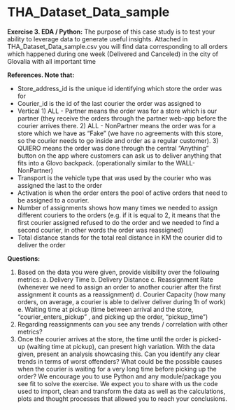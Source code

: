 # THA_Dataset_Data_sample

**Exercise 3. EDA / Python:**
The purpose of this case study is to test your ability to leverage data to generate
useful insights.
Attached in THA_Dataset_Data_sample.csv you will find data corresponding to all
orders which happened during one
week (Delivered and Canceled) in the city of Glovalia with all important time

**References. Note that:**
- Store_address_id is the unique id identifying which store the order was for
- Courier_id is the id of the last courier the order was assigned to
-  Vertical
       1)  ALL - Partner means the order was for a store which is our partner (they receive the orders through the partner web-app before the courier arrives there.
       2)  ALL - NonPartner means the order was for a store which we have as “Fake” (we have no agreements with this store, so the courier needs to go inside and order as a regular customer).
       3) QUIERO means the order was done through the central “Anything” button on the app where customers can ask us to deliver anything that fits into a Glovo backpack. (operationally similar to the WALL-NonPartner)
-  Transport is the vehicle type that was used by the courier who was assigned the last to the order
-  Activation is when the order enters the pool of active orders that need to be assigned to a courier.
- Number of assignments shows how many times we needed to assign different couriers to the orders (e.g. if it is equal to 2, it means that the first courier assigned refused to do the order and we needed to find a second courier, in other words the order was reassigned)
-  Total distance stands for the total real distance in KM the courier did to deliver the order

**Questions:**
1. Based on the data you were given, provide visibility over the following metrics:
a. Delivery Time
b. Delivery Distance
c. Reassignment Rate (whenever we need to assign an order to another
courier after the first assignment it counts as a reassignment)
d. Courier Capacity (how many orders, on average, a courier is able to
deliver deliver during 1h of work)
e. Waiting time at pickup (time between arrival and the store,
“courier_enters_pickup”
, and picking up the order,
“pickup_time”)
2. Regarding reassignments can you see any trends / correlation with other
metrics?
3. Once the courier arrives at the store, the time until the order is picked-up
(waiting time at pickup), can present high variation. With the data given,
present an analysis showcasing this. Can you identify any clear trends in terms
of worst offenders? What could be the possible causes when the courier is
waiting for a very long time before picking up the order?
We encourage you to use Python and any module/package you see fit to solve the
exercise. We expect you to share with us the code used to import, clean and
transform the data as well as the calculations, plots and thought processes that
allowed you to reach your conclusions.
